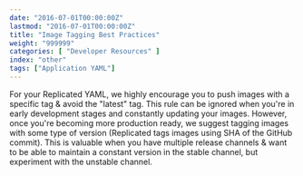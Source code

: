 ```yaml
---
date: "2016-07-01T00:00:00Z"
lastmod: "2016-07-01T00:00:00Z"
title: "Image Tagging Best Practices"
weight: "999999"
categories: [ "Developer Resources" ]
index: "other"
tags: ["Application YAML"]
---
```


For your Replicated YAML, we highly encourage you to push images with a specific tag & avoid the 
"latest" tag. This rule can be ignored when you're in early development stages and constantly 
updating your images. However, once you're becoming more production ready, we suggest tagging 
images with some type of version (Replicated tags images using SHA of the GitHub commit). This is 
valuable when you have multiple release channels & want to be able to maintain a constant version 
in the stable channel, but experiment with the unstable channel.

